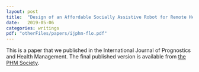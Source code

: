 ```yaml
---
layout: post
title:  "Design of an Affordable Socially Assistive Robot for Remote Health and Function Monitoring and Prognostication"
date:   2019-05-06
categories: writings
pdf: "otherFiles/papers/ijphm-flo.pdf"
---
```

This is a paper that we published in the International Journal of Prognostics and Health Management. 
The final published version is available from [the PHM Society](https://www.phmsociety.org/node/2548).